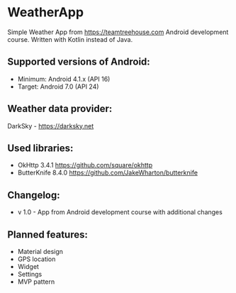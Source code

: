 # WeatherApp

Simple Weather App from https://teamtreehouse.com Android development course. Written with Kotlin instead of Java.

## Supported versions of Android:
- Minimum: Android 4.1.x (API 16)
- Target: Android 7.0 (API 24)

## Weather data provider: 
DarkSky - https://darksky.net

## Used libraries:
- OkHttp 3.4.1
https://github.com/square/okhttp
- ButterKnife 8.4.0
https://github.com/JakeWharton/butterknife

## Changelog:
 - v 1.0 - App from Android development course with additional changes

## Planned features:
- Material design
- GPS location
- Widget
- Settings
- MVP pattern
